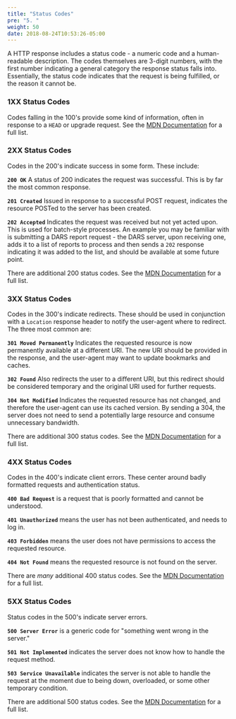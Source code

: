 ```yaml
---
title: "Status Codes"
pre: "5. "
weight: 50
date: 2018-08-24T10:53:26-05:00
---
```


A HTTP response includes a status code - a numeric code and a human-readable description. The codes themselves are 3-digit numbers, with the first number indicating a general category the response status falls into.  Essentially, the status code indicates that the request is being fulfilled, or the reason it cannot be.

### 1XX Status Codes

Codes falling in the 100's provide some kind of information, often in response to a `HEAD` or upgrade request. See the [MDN Documentation](https://developer.mozilla.org/en-US/docs/Web/HTTP/Status) for a full list.

### 2XX Status Codes

Codes in the 200's indicate success in some form.  These include:

__`200 OK`__ A status of 200 indicates the request was successful.  This is by far the most common response.

__`201 Created`__ Issued in response to a successful POST request, indicates the resource POSTed to the server has been created.

__`202 Accepted`__ Indicates the request was received but not yet acted upon.  This is used for batch-style processes.  An example you may be familiar with is submitting a DARS report request - the DARS server, upon receiving one, adds it to a list of reports to process and then sends a `202` response indicating it was added to the list, and should be available at some future point.

There are additional 200 status codes.  See the [MDN Documentation](https://developer.mozilla.org/en-US/docs/Web/HTTP/Status) for a full list.

### 3XX Status Codes 

Codes in the 300's indicate redirects.  These should be used in conjunction with a `Location` response header to notify the user-agent where to redirect. The three most common are:

__`301 Moved Permanently`__ Indicates the requested resource is now permanently available at a different URI.  The new URI should be provided in the response, and the user-agent may want to update bookmarks and caches.

__`302 Found`__ Also redirects the user to a different URI, but this redirect should be considered temporary and the original URI used for further requests.

__`304 Not Modified`__ Indicates the requested resource has not changed, and therefore the user-agent can use its cached version. By sending a 304, the server does not need to send a potentially large resource and consume unnecessary bandwidth. 

There are additional 300 status codes.  See the [MDN Documentation](https://developer.mozilla.org/en-US/docs/Web/HTTP/Status) for a full list.

### 4XX Status Codes 

Codes in the 400's indicate client errors.  These center around badly formatted requests and authentication status.

__`400 Bad Request`__ is a request that is poorly formatted and cannot be understood.

__`401 Unauthorized`__ means the user has not been authenticated, and needs to log in.

__`403 Forbidden`__ means the user does not have permissions to access the requested resource.

__`404 Not Found`__ means the requested resource is not found on the server.

There are _many_ additional 400 status codes.  See the [MDN Documentation](https://developer.mozilla.org/en-US/docs/Web/HTTP/Status) for a full list.

### 5XX Status Codes 

Status codes in the 500's indicate server errors.  

__`500 Server Error`__ is a generic code for "something went wrong in the server."

__`501 Not Implemented`__ indicates the server does not know how to handle the request method.

__`503 Service Unavailable`__ indicates the server is not able to handle the request at the moment due to being down, overloaded, or some other temporary condition.

There are additional 500 status codes.  See the [MDN Documentation](https://developer.mozilla.org/en-US/docs/Web/HTTP/Status) for a full list.